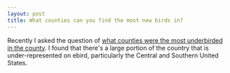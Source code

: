 ```yaml
---
layout: post
title: What counties can you find the most new birds in?
---
```

Recently I asked the question of [what counties were the most underbirded in the county](https://birderboone.github.io/eBirdEffort/). I found that there's a large portion of the country that is under-represented on ebird, particularly the Central and Southern United States. 

